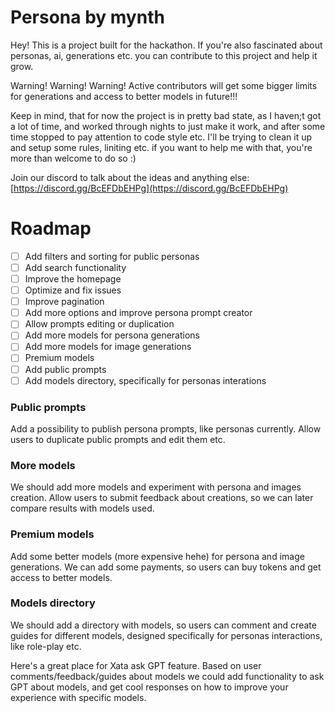 # Persona by mynth

Hey! This is a project built for the hackathon. If you're also fascinated about personas, ai, generations etc. you can contribute to this project and help it grow.

Warning! Warning! Warning! Active contributors will get some bigger limits for generations and access to better models in future!!!

Keep in mind, that for now the project is in pretty bad state, as I haven;t got a lot of time, and worked through nights to just make it work, and after some time stopped to pay attention to code style etc. I'll be trying to clean it up and setup some rules, liniting etc. if you want to help me with that, you're more than welcome to do so :)

Join our discord to talk about the ideas and anything else: [https://discord.gg/BcEFDbEHPg](https://discord.gg/BcEFDbEHPg)

# Roadmap

- [ ] Add filters and sorting for public personas
- [ ] Add search functionality
- [ ] Improve the homepage
- [ ] Optimize and fix issues
- [ ] Improve pagination
- [ ] Add more options and improve persona prompt creator
- [ ] Allow prompts editing or duplication
- [ ] Add more models for persona generations
- [ ] Add more models for image generations
- [ ] Premium models
- [ ] Add public prompts
- [ ] Add models directory, specifically for personas interations

### Public prompts

Add a possibility to publish persona prompts, like personas currently. Allow users to duplicate public prompts and edit them etc.

### More models

We should add more models and experiment with persona and images creation. Allow users to submit feedback about creations, so we can later compare results with models used.

### Premium models

Add some better models (more expensive hehe) for persona and image generations. We can add some payments, so users can buy tokens and get access to better models.

### Models directory

We should add a directory with models, so users can comment and create guides for different models, designed specifically for personas interactions, like role-play etc.

Here's a great place for Xata ask GPT feature. Based on user comments/feedback/guides about models we could add functionality to ask GPT about models, and get cool responses on how to improve your experience with specific models.
